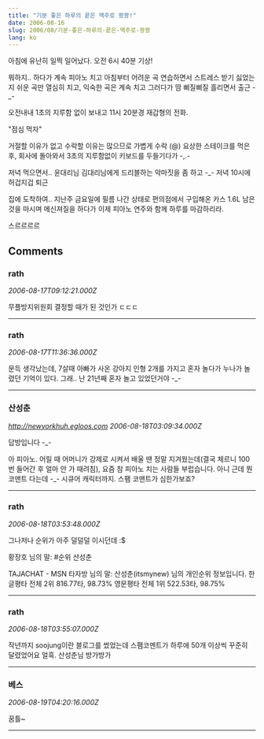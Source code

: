 ```yaml
---
title: "기분 좋은 하루의 끝은 맥주로 쾅쾅!"
date: 2006-08-16
slug: 2006/08/기분-좋은-하루의-끝은-맥주로-쾅쾅
lang: ko
---
```


아침에 유난히 일찍 일어났다.
오전 6시 40분 기상!

뭐하지.. 하다가 계속 피아노 치고
아침부터 어려운 곡 연습하면서 스트레스 받기 싫었는지
쉬운 곡만 열심히 치고, 익숙한 곡은 계속 치고 
그러다가 땀 삐질삐질 흘리면서 출근 -_-

오전내내 1초의 지루함 없이 보내고
11시 20분경 재갑형의 전화. 

"점심 먹자"

거절할 이유가 없고 수락할 이유는 많으므로 가볍게 수락 (@)
요상한 스테이크를 먹은 후, 회사에 돌아와서
3초의 지루함없이 키보드를 두들기다가 -,.-

저녁 먹으면서.. 윤대리님 김대리님에게 드리블하는 악마짓을 좀 하고 -_-
저녁 10시에 허겁지겁 퇴근

집에 도착하여.. 지난주 금요일에 필름 나간 상태로 편의점에서 구입해온
카스 1.6L 남은 것을 마시며 메신져질을 하다가 
이제 피아노 연주와 함께 하루를 마감하리라.

스르르르르

## Comments

### rath
*2006-08-17T09:12:21.000Z*

무플방지위원회 결정할 때가 된 것인가 ㄷㄷㄷ

---

### rath
*2006-08-17T11:36:36.000Z*

문득 생각났는데, 7살때 아빠가 사온 강아지 인형 2개를 가지고 혼자 놀다가 누나가 놀렸던 기억이 있다. 그래.. 난 21년째 혼자 놀고 있었던거야 -_-

---

### 산성춘
*http://newyorkhuh.egloos.com*
*2006-08-18T03:09:34.000Z*

답방입니다 -_-

아 피아노. 어릴 때 어머니가 강제로 시켜서 배울 땐 정말 지겨웠는데(결국 체르니 100번 들어간 후 얼마 안 가 때려침), 요즘 참 피아노 치는 사람들 부럽습니다. 아니 근데 뭔 코맨트 다는데 -_- 시큐어 캐릭터까지. 스팸 코맨트가 심한가보죠?

---

### rath
*2006-08-18T03:53:48.000Z*

그나저나 순위가 아주 덜덜덜 이시던데 :$

황장호 님의 말:
#순위 산성춘

TAJACHAT - MSN 타자방 님의 말:
산성춘(itsmynew) 님의 개인순위 정보입니다.
한글평타 전체  2위 816.77타,  98.73%
영문평타 전체  1위 522.53타,  98.75%

---

### rath
*2006-08-18T03:55:07.000Z*

작년까지 soojung이란 블로그를 썼었는데 스팸코멘트가 하루에 50개 이상씩 꾸준히 달렸었어요 얼흑. 산성춘님 방가방가

---

### 베스
*2006-08-19T04:20:16.000Z*

꿈틀~

---


